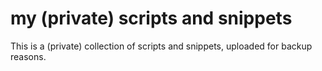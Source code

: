 
# my (private) scripts and snippets

This is a (private) collection of scripts and snippets, uploaded for backup reasons.
